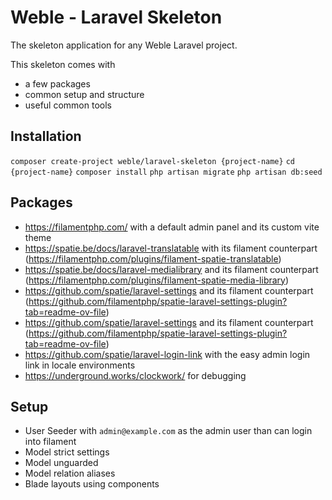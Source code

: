 # Weble -  Laravel Skeleton

The skeleton application for any Weble Laravel project.

This skeleton comes with
- a few packages
- common setup and structure
- useful common tools

## Installation

`composer create-project weble/laravel-skeleton {project-name}`
`cd {project-name}`
`composer install`
`php artisan migrate`
`php artisan db:seed`

## Packages

- https://filamentphp.com/ with a default admin panel and its custom vite theme
- https://spatie.be/docs/laravel-translatable with its filament counterpart (https://filamentphp.com/plugins/filament-spatie-translatable)
- https://spatie.be/docs/laravel-medialibrary and its filament counterpart (https://filamentphp.com/plugins/filament-spatie-media-library)
- https://github.com/spatie/laravel-settings and its filament counterpart (https://github.com/filamentphp/spatie-laravel-settings-plugin?tab=readme-ov-file)
- https://github.com/spatie/laravel-settings and its filament counterpart (https://github.com/filamentphp/spatie-laravel-settings-plugin?tab=readme-ov-file)
- https://github.com/spatie/laravel-login-link with the easy admin login link in locale environments
- https://underground.works/clockwork/ for debugging


## Setup

- User Seeder with `admin@example.com` as the admin user than can login into filament
- Model strict settings
- Model unguarded
- Model relation aliases
- Blade layouts using components

